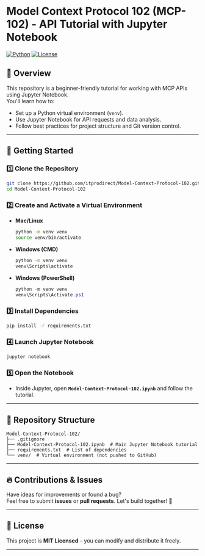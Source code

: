 # Model Context Protocol 102 (MCP-102) - API Tutorial with Jupyter Notebook

[![Python](https://img.shields.io/badge/Python-3.8%2B-blue.svg)](https://www.python.org/)
[![License](https://img.shields.io/badge/License-MIT-green.svg)](https://opensource.org/licenses/MIT)


## 📌 Overview
This repository is a beginner-friendly tutorial for working with MCP APIs using Jupyter Notebook.  
You'll learn how to:

- Set up a Python virtual environment (`venv`).
- Use Jupyter Notebook for API requests and data analysis.
- Follow best practices for project structure and Git version control.

---

## 🚀 Getting Started

### 1️⃣ Clone the Repository
```bash
git clone https://github.com/itprodirect/Model-Context-Protocol-102.git
cd Model-Context-Protocol-102
```

### 2️⃣ Create and Activate a Virtual Environment

- **Mac/Linux**
  ```bash
  python -m venv venv
  source venv/bin/activate
  ```
- **Windows (CMD)**
  ```cmd
  python -m venv venv
  venv\Scripts\activate
  ```
- **Windows (PowerShell)**
  ```powershell
  python -m venv venv
  venv\Scripts\Activate.ps1
  ```

### 3️⃣ Install Dependencies
```bash
pip install -r requirements.txt
```

### 4️⃣ Launch Jupyter Notebook
```bash
jupyter notebook
```

### 5️⃣ Open the Notebook
- Inside Jupyter, open **`Model-Context-Protocol-102.ipynb`** and follow the tutorial.

---

## 📂 Repository Structure

```
Model-Context-Protocol-102/
├── .gitignore
├── Model-Context-Protocol-102.ipynb  # Main Jupyter Notebook tutorial
├── requirements.txt  # List of dependencies
└── venv/  # Virtual environment (not pushed to GitHub)
```

---

## 🔥 Contributions & Issues
Have ideas for improvements or found a bug?  
Feel free to submit **issues** or **pull requests**. Let's build together! 🚀

---

## 📜 License
This project is **MIT Licensed** – you can modify and distribute it freely.

---
